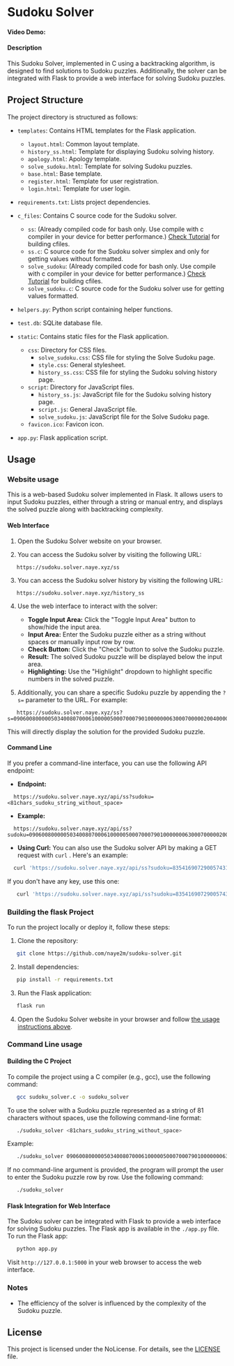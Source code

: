 # Sudoku Solver

#### Video Demo:  <URL HERE>

#### Description

This Sudoku Solver, implemented in C using a backtracking algorithm, is designed to find solutions to Sudoku puzzles. Additionally, the solver can be integrated with Flask to provide a web interface for solving Sudoku puzzles.

## Project Structure

The project directory is structured as follows:

* `templates`: Contains HTML templates for the Flask application.
  + `layout.html`: Common layout template.
  + `history_ss.html`: Template for displaying Sudoku solving history.
  + `apology.html`: Apology template.
  + `solve_sudoku.html`: Template for solving Sudoku puzzles.
  + `base.html`: Base template.
  + `register.html`: Template for user registration.
  + `login.html`: Template for user login.

* `requirements.txt`: Lists project dependencies.

* `c_files`: Contains C source code for the Sudoku solver.
  + `ss`: (Already compiled code for bash only. Use compile with c compiler in your device for better performance.) [Check Tutorial](#building-the-project-1) for building cfiles.
  + `ss.c`: C source code for the Sudoku solver simplex and only for getting values without formatted.
  + `solve_sudoku`: (Already compiled code for bash only. Use compile with c compiler in your device for better performance.) [Check Tutorial](#building-the-project-1) for building cfiles.
  + `solve_sudoku.c`: C source code for the Sudoku solver use for getting values formatted.

* `helpers.py`: Python script containing helper functions.

* `test.db`: SQLite database file.

* `static`: Contains static files for the Flask application.
  + `css`: Directory for CSS files.
    - `solve_sudoku.css`: CSS file for styling the Solve Sudoku page.
    - `style.css`: General stylesheet.
    - `history_ss.css`: CSS file for styling the Sudoku solving history page.
  + `script`: Directory for JavaScript files.
    - `history_ss.js`: JavaScript file for the Sudoku solving history page.
    - `script.js`: General JavaScript file.
    - `solve_sudoku.js`: JavaScript file for the Solve Sudoku page.
  + `favicon.ico`: Favicon icon.

* `app.py`: Flask application script.

## Usage

### Website usage

This is a web-based Sudoku solver implemented in Flask. It allows users to input Sudoku puzzles, either through a string or manual entry, and displays the solved puzzle along with backtracking complexity.

#### Web Interface

1. Open the Sudoku Solver website on your browser.

2. You can access the Sudoku solver by visiting the following URL:
   

```
   https://sudoku.solver.naye.xyz/ss
   ```

3. You can access the Sudoku solver history by visiting the following URL:
   

```
   https://sudoku.solver.naye.xyz/history_ss
   ```

4. Use the web interface to interact with the solver:
   - **Toggle Input Area:** Click the "Toggle Input Area" button to show/hide the input area.
   - **Input Area:** Enter the Sudoku puzzle either as a string without spaces or manually input row by row.
   - **Check Button:** Click the "Check" button to solve the Sudoku puzzle.
   - **Result:** The solved Sudoku puzzle will be displayed below the input area.
   - **Highlighting:** Use the "Highlight" dropdown to highlight specific numbers in the solved puzzle.

5. Additionally, you can share a specific Sudoku puzzle by appending the `?s=` parameter to the URL. For example:
   

```
   https://sudoku.solver.naye.xyz/ss?s=090600800000503400807000610000050007000790100000006300070000020040000000203061784
   ```

   This will directly display the solution for the provided Sudoku puzzle.

#### Command Line

If you prefer a command-line interface, you can use the following API endpoint:

* **Endpoint:**
  

```
  https://sudoku.solver.naye.xyz/api/ss?sudoku=<81chars_sudoku_string_without_space>
  ```

* **Example:**
  

```
  https://sudoku.solver.naye.xyz/api/ss?sudoku=090600800000503400807000610000050007000790100000006300070000020040000000203061784
  ```

* **Using Curl:**
You can also use the Sudoku solver API by making a GET request with `curl` . Here's an example:
  

```bash
  curl 'https://sudoku.solver.naye.xyz/api/ss?sudoku=835416907290057431000000000069134782123678000000000063650000000000345276374900000&token=2024' -H 'cookie: session=eyJ1c2VyX2lkIjoxMX0.ZYiBIg.OvOgYfHQHDtEJ45kKZzNFo6__4Y'
  ```

   If you don't have any key, use this one:
   

```bash
   curl 'https://sudoku.solver.naye.xyz/api/ss?sudoku=835416907290057431000000000069134782123678000000000063650000000000345276374900000&token=2024' -H 'cookie: session=eyJ1c2VyX2lkIjoxMX0.ZYiBIg.OvOgYfHQHDtEJ45kKZzNFo6__4Y'
   ```

### Building the flask Project 

To run the project locally or deploy it, follow these steps:

1. Clone the repository:
   

```bash
   git clone https://github.com/naye2m/sudoku-solver.git
   ```

2. Install dependencies:
   

```bash
   pip install -r requirements.txt
   ```

3. Run the Flask application:
   

```bash
   flask run
   ```

4. Open the Sudoku Solver website in your browser and follow [the usage instructions above](#flask-integration-for-web-interface).

### Command Line usage

#### Building the C Project

To compile the project using a C compiler (e.g., gcc), use the following command:
   

```bash
   gcc sudoku_solver.c -o sudoku_solver
   ```

To use the solver with a Sudoku puzzle represented as a string of 81 characters without spaces, use the following command-line format:
   

```bash
   ./sudoku_solver <81chars_sudoku_string_without_space>
   ```

Example:
   

```bash
   ./sudoku_solver 090600800000503400807000610000050007000790100000006300070000020040000000203061784
   ```

If no command-line argument is provided, the program will prompt the user to enter the Sudoku puzzle row by row. Use the following command:
   

```bash
   ./sudoku_solver
   ```

#### Flask Integration for Web Interface

The Sudoku solver can be integrated with Flask to provide a web interface for solving Sudoku puzzles. The Flask app is available in the `./app.py` file. To run the Flask app:
   

```bash
   python app.py
   ```

Visit `http://127.0.0.1:5000` in your web browser to access the web interface.

### Notes

* The efficiency of the solver is influenced by the complexity of the Sudoku puzzle.

## License

This project is licensed under the  NoLicense. For details, see the [LICENSE](LICENSE) file.
